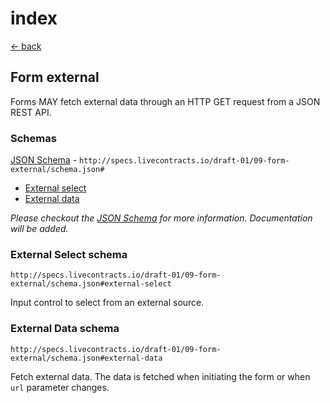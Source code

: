 # index

[← back](../)

## Form external

Forms MAY fetch external data through an HTTP GET request from a JSON REST API.

### Schemas

[JSON Schema](../09-form-external/schema.json) - `http://specs.livecontracts.io/draft-01/09-form-external/schema.json#`

* [External select](index.md#external-select-schema)
* [External data](index.md#external-data-schema)

_Please checkout the _[_JSON Schema_](../09-form-external/schema.json)_ for more information. Documentation will be added._

### External Select schema

`http://specs.livecontracts.io/draft-01/09-form-external/schema.json#external-select`

Input control to select from an external source.

### External Data schema

`http://specs.livecontracts.io/draft-01/09-form-external/schema.json#external-data`

Fetch external data. The data is fetched when initiating the form or when `url` parameter changes.

